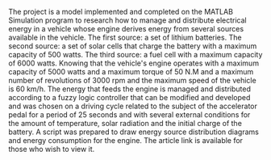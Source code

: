 The project is a model implemented and completed on the MATLAB Simulation program to research how to manage and distribute electrical energy in a vehicle whose engine derives energy from several sources available in the vehicle. The first source: a set of lithium batteries. The second source: a set of solar cells that charge the battery with a maximum capacity of 500 watts. The third source: a fuel cell with a maximum capacity of 6000 watts. Knowing that the vehicle's engine operates with a maximum capacity of 5000 watts and a maximum torque of 50 N.M and a maximum number of revolutions of 3000 rpm and the maximum speed of the vehicle is 60 km/h. The energy that feeds the engine is managed and distributed according to a fuzzy logic controller that can be modified and developed and was chosen on a driving cycle related to the subject of the accelerator pedal for a period of 25 seconds and with several external conditions for the amount of temperature, solar radiation and the initial charge of the battery. A script was prepared to draw energy source distribution diagrams and energy consumption for the engine. The article link is available for those who wish to view it.
